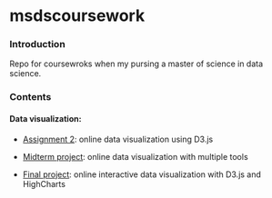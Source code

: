 # msdscoursework

### Introduction

Repo for coursewroks when my pursing a master of science in data science.

### Contents

#### Data visualization:

* [Assignment 2](data_viz/assignment2/): online data visualization using D3.js

* [Midterm project](data_viz/midterm/): online data visualization with multiple tools

* [Final project](data_viz/final/): online interactive data visualization with D3.js and HighCharts